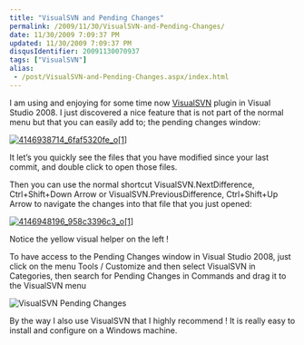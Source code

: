 ```yaml
---
title: "VisualSVN and Pending Changes"
permalink: /2009/11/30/VisualSVN-and-Pending-Changes/
date: 11/30/2009 7:09:37 PM
updated: 11/30/2009 7:09:37 PM
disqusIdentifier: 20091130070937
tags: ["VisualSVN"]
alias:
 - /post/VisualSVN-and-Pending-Changes.aspx/index.html
---
```

I am using and enjoying for some time now [VisualSVN](http://www.visualsvn.com/visualsvn/) plugin in Visual Studio 2008. I just discovered a nice feature that is not part of the normal menu but that you can easily add to; the pending changes window:

[![4146938714_6faf5320fe_o[1]](http://weblogs.asp.net/blogs/lkempe/4146938714_6faf5320fe_o1_thumb_165F0655.png "4146938714_6faf5320fe_o[1]")](http://weblogs.asp.net/blogs/lkempe/4146938714_6faf5320fe_o1_34010721.png)  
<!-- more -->

It let’s you quickly see the files that you have modified since your last commit, and double click to open those files.

Then you can use the normal shortcut VisualSVN.NextDifference, Ctrl+Shift+Down Arrow or VisualSVN.PreviousDifference, Ctrl+Shift+Up Arrow to navigate the changes into that file that you just opened:

[![4146948196_958c3396c3_o[1]](http://weblogs.asp.net/blogs/lkempe/4146948196_958c3396c3_o1_thumb_5CAC469D.png "4146948196_958c3396c3_o[1]")](http://weblogs.asp.net/blogs/lkempe/4146948196_958c3396c3_o1_3722C93C.png) 

Notice the yellow visual helper on the left !

To have access to the Pending Changes window in Visual Studio 2008, just click on the menu Tools / Customize and then select VisualSVN in Categories, then search for Pending Changes in Commands and drag it to the VisualSVN menu

![VisualSVN Pending Changes](http://weblogs.asp.net/blogs/lkempe/4146920714_b359ef6262_o1_0235C3FF.png "VisualSVN Pending Changes")

By the way I also use VisualSVN that I highly recommend ! It is really easy to install and configure on a Windows machine.
